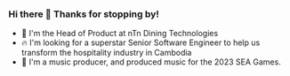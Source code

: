 ### Hi there 👋 Thanks for stopping by!

- 🚀 I'm the Head of Product at nTn Dining Technologies
- 🔥 I'm looking for a superstar Senior Software Engineer to help us transform the hospitality industry in Cambodia
- 🌱 I'm a music producer, and produced music for the 2023 SEA Games.

<!--
**amarinsam/amarinsam** is a ✨ _special_ ✨ repository because its `README.md` (this file) appears on your GitHub profile.

Here are some ideas to get you started:

- 🔭 Head of Product at nTn Dining Technologies
- 🌱 I’m currently learning ...
- 👯 I’m looking to collaborate on ...
- 🤔 I’m looking for help with ...
- 💬 Ask me about ...
- 📫 How to reach me: ...
- 😄 Pronouns: ...
- ⚡ Fun fact: ...
-->

